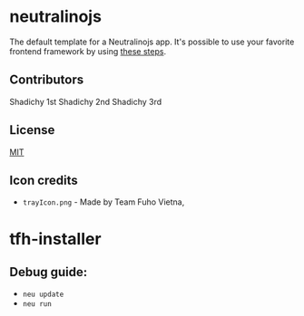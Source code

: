 # neutralinojs

The default template for a Neutralinojs app. It's possible to use your favorite frontend framework by using [these steps](https://neutralino.js.org/docs/how-to/use-a-frontend-library).

## Contributors

Shadichy 1st
Shadichy 2nd
Shadichy 3rd

## License

[MIT](LICENSE)

## Icon credits

- `trayIcon.png` - Made by Team Fuho Vietna,
# tfh-installer

## Debug guide:

- `neu update`
- `neu run`
